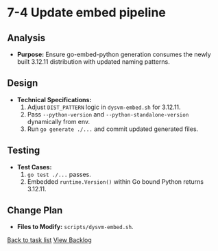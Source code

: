 # 7-4 Update embed pipeline

## Analysis
- **Purpose:** Ensure go-embed-python generation consumes the newly built 3.12.11 distribution with updated naming patterns.

## Design
- **Technical Specifications:**
  1. Adjust `DIST_PATTERN` logic in `dysvm-embed.sh` for 3.12.11.
  2. Pass `--python-version` and `--python-standalone-version` dynamically from env.
  3. Run `go generate ./...` and commit updated generated files.

## Testing
- **Test Cases:**
  1. `go test ./...` passes.
  2. Embedded `runtime.Version()` within Go bound Python returns 3.12.11.

## Change Plan
- **Files to Modify:** `scripts/dysvm-embed.sh`.

[Back to task list](./tasks.md)
[View Backlog](../backlog.md#user-content-7) 